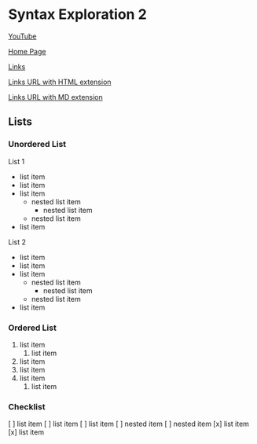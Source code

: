 # Syntax Exploration 2

[YouTube](https://www.youtube.com/@ellebasi6969)

[Home Page](./index.md)

[Links](./stuff/links.md)

[Links URL with HTML extension](https://koscheiii.github.io/CRCP3320-Notes/stuff/links.html)

[Links URL with MD extension](https://koscheiii.github.io/CRCP3320-Notes/stuff/links.md)

## Lists

### Unordered List

List 1

* list item
* list item
* list item
    * nested list item
        * nested list item
    * nested list item
* list item

List 2

- list item
- list item
- list item
    - nested list item
        - nested list item
    - nested list item
- list item

### Ordered List

1. list item
    1. list item
1. list item
1. list item
1. list item
    1. list item

### Checklist

[ ] list item
[ ] list item
[ ] list item
    [ ] nested item
    [ ] nested item
[x] list item
[x] list item
